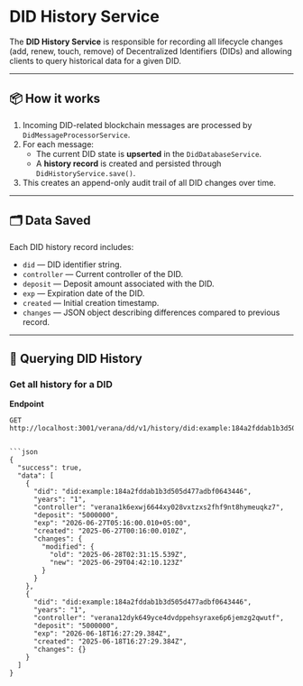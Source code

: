 # DID History Service

The **DID History Service** is responsible for recording all lifecycle changes
(add, renew, touch, remove) of Decentralized Identifiers (DIDs) and allowing
clients to query historical data for a given DID.

---

## 📦 How it works
1. Incoming DID-related blockchain messages are processed by
   `DidMessageProcessorService`.
2. For each message:
   - The current DID state is **upserted** in the `DidDatabaseService`.
   - A **history record** is created and persisted through
     `DidHistoryService.save()`.
3. This creates an append-only audit trail of all DID changes over time.

---

## 🗂️ Data Saved

Each DID history record includes:

- `did` — DID identifier string.
- `controller` — Current controller of the DID.
- `deposit` — Deposit amount associated with the DID.
- `exp` — Expiration date of the DID.
- `created` — Initial creation timestamp.
- `changes` — JSON object describing differences compared to previous record.   
---

## 🔎 Querying DID History

### Get all history for a DID

**Endpoint**

```http
GET http://localhost:3001/verana/dd/v1/history/did:example:184a2fddab1b3d505d477adbf0643446


```json
{
  "success": true,
  "data": [
    {
      "did": "did:example:184a2fddab1b3d505d477adbf0643446",
      "years": "1",
      "controller": "verana1k6exwj6644xy028vxtzxs2fhf9nt8hymeuqkz7",
      "deposit": "5000000",
      "exp": "2026-06-27T05:16:00.010+05:00",
      "created": "2025-06-27T00:16:00.010Z",
      "changes": {
        "modified": {
          "old": "2025-06-28T02:31:15.539Z",
          "new": "2025-06-29T04:42:10.123Z"
        }
      }
    },
    {
      "did": "did:example:184a2fddab1b3d505d477adbf0643446",
      "years": "1",
      "controller": "verana12dyk649yce4dvdppehsyraxe6p6jemzg2qwutf",
      "deposit": "5000000",
      "exp": "2026-06-18T16:27:29.384Z",
      "created": "2025-06-18T16:27:29.384Z",
      "changes": {}
    }
  ]
}
